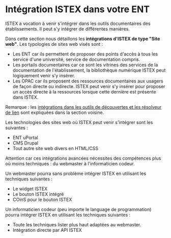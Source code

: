 # Intégration ISTEX dans votre ENT

ISTEX a vocation à venir s'intégrer dans les outils documentaires des établissements. Il peut s'y intégrer de différentes manières.

Dans cette section nous détaillons les **intégrations d'ISTEX de type "Site web"**. Les typologies de sites web visés sont :

* Les ENT car ils permettent de proposer des points d'accès à tous les service d'une université, service de documentation compris.
* Les portails documentaires car ce sont les vitrines des services de la documentation de l'établissement, la bibliothèque numérique ISTEX peut logiquement venir s'y insérer.
* Les OPAC car ils proposent des ressources documentaires aux usagers de façon directe ou indirecte. ISTEX peut venir s'y insérer pour proposer un accès directe à la ressources lorsque cette dernière est présente dans ISTEX.

Remarque : les [intégrations dans les outils de découvertes et les résolveur de lien](https://github.com/istex/istex-web-doc/tree/102142bed4b4b2f27b5009115b3534699cb314a1/discovery-tools/README.md) sont expliquées dans la section voisine.

Les technologies des sites web où ISTEX peut venir s'intégrer sont les suivantes :

* ENT uPortal
* CMS Drupal
* Tout autre site web divers en HTML/CSS

Attention car ces intégrations avancées nécessites des compétences plus où moins techniques : du webmaster à l'informaticien codeur.

Un webmaster pourra sans problème intégrer ISTEX en utilisant les techniques suivantes :

* Le widget ISTEX
* Le bouton ISTEX intégré
* COinS pour le bouton ISTEX

Un informaticien codeur \(peu importe le language de programmation\) pourra intégrer ISTEX en utilisant les techniques suivantes :

* Toute les techniques lister plus haut adaptées au webmaster.
* Intégration directe par API ISTEX

